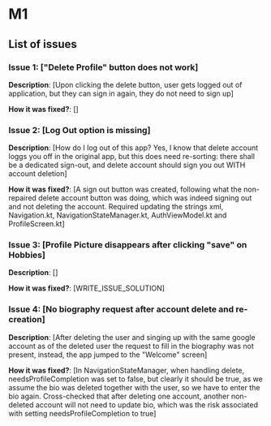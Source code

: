 # M1

## List of issues

### Issue 1: ["Delete Profile" button does not work]

**Description**: [Upon clicking the delete button, user gets logged out of application, but they can sign in again, they do not need to sign up]

**How it was fixed?**: []

### Issue 2: [Log Out option is missing]

**Description**: [How do I log out of this app? Yes, I know that delete account loggs you off in the original app, but this does need re-sorting: there shall be a dedicated sign-out, and delete account should sign you out WITH account deletion]

**How it was fixed?**: [A sign out button was created, following what the non-repaired delete account button was doing, which was indeed signing out and not deleting the account. Required updating the strings xml, Navigation.kt, NavigationStateManager.kt, AuthViewModel.kt and ProfileScreen.kt]

### Issue 3: [Profile Picture disappears after clicking "save" on Hobbies]

**Description**: []

**How it was fixed?**: [WRITE_ISSUE_SOLUTION]

### Issue 4: [No biography request after account delete and re-creation]

**Description**: [After deleting the user and singing up with the same google account as of the deleted user the request to fill in the biography was not present, instead, the app jumped to the "Welcome" screen]

**How it was fixed?**: [In NavigationStateManager, when handling delete, needsProfileCompletion was set to false, but clearly it should be true, as we assume the bio was deleted together with the user, so we have to enter the bio again. Cross-checked that after deleting one account, another non-deleted account will not need to update bio, which was the risk associated with setting needsProfileCompletion to true]